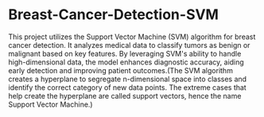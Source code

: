 # Breast-Cancer-Detection-SVM
This project utilizes the Support Vector Machine (SVM) algorithm for breast cancer detection. It analyzes medical data to classify tumors as benign or malignant based on key features. By leveraging SVM's ability to handle high-dimensional data, the model enhances diagnostic accuracy, aiding early detection and improving patient outcomes.(The SVM algorithm creates a hyperplane to segregate n-dimensional space into classes and identify the correct category of new data points. The extreme cases that help create the hyperplane are called support vectors, hence the name Support Vector Machine.)
